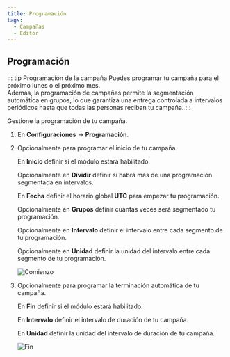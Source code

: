 ```yaml
---
title: Programación
tags:
  - Campañas
  - Editor
---
```

## Programación

::: tip Programación de la campaña
Puedes programar tu campaña para el próximo lunes o el próximo mes.<br>
Además, la programación de campañas permite la segmentación automática en grupos, lo que garantiza una entrega controlada a intervalos periódicos hasta que todas las personas reciban tu campaña.
:::

Gestione la programación de tu campaña.

1. En **Configuraciones** -> **Programación**.

2. Opcionalmente para programar el inicio de tu campaña.

   En **Inicio** definir si el módulo estará habilitado.

   Opcionalmente en **Dividir** definir si habrá más de una programación segmentada en intervalos.

   En **Fecha** definir el horario global **UTC** para empezar tu programación.

   Opcionalmente en **Grupos** definir cuántas veces será segmentado tu programación.

   Opcionalmente en **Intervalo** definir el intervalo entre cada segmento de tu programación.

   Opcionalmente en **Unidad** definir la unidad del intervalo entre cada segmento de tu programación.

   ![Comienzo](https://cdn.phishx.io/phishx-docs/images/phishx_campaigns_campaigns_new_schedule_01.webp)

3. Opcionalmente para programar la terminación automática de tu campaña.

   En **Fin** definir si el módulo estará habilitado.

   En **Intervalo** definir el intervalo de duración de tu campaña.

   En **Unidad** definir la unidad del intervalo de duración de tu campaña.

   ![Fin](https://cdn.phishx.io/phishx-docs/images/phishx_campaigns_campaigns_new_schedule_02.webp)
